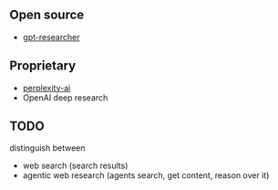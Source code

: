 ## Open source
- [gpt-researcher](../tools/gpt-researcher.md)
## Proprietary
- [perplexity-ai](../tools/perplexity-ai.md)
- OpenAI deep research

## TODO
distinguish between 
- web search (search results)
- agentic web research (agents search, get content, reason over it)